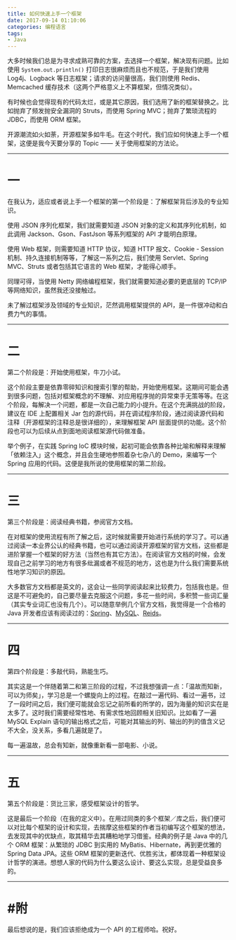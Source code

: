 ```yaml
---
title: 如何快速上手一个框架
date: 2017-09-14 01:10:06
categories: 编程语言
tags: 
- Java
---
```

大多时候我们总是为寻求成熟可靠的方案，去选择一个框架，解决现有问题。比如使用 `System.out.println()` 打印日志很麻烦而且也不规范，于是我们使用 Log4j、Logback 等日志框架；请求的访问量很高，我们则使用 Redis、Memcached 缓存技术（这两个严格意义上不算框架，但情况类似）。

有时候也会觉得现有的代码太烂，或是其它原因，我们选用了新的框架替换之。比如抛弃了频发抛安全漏洞的 Struts，而使用 Spring MVC；抛弃了繁琐流程的 JDBC，而使用 ORM 框架。

开源潮流如火如荼，开源框架多如牛毛。在这个时代，我们应如何快速上手一个框架，这便是我今天要分享的 Topic —— 关于使用框架的方法论。<!-- more -->

---

# 一
在我认为，适应或者说上手一个框架的第一个阶段是：了解框架背后涉及的专业知识。

使用 JSON 序列化框架，我们就需要知道 JSON 对象的定义和其序列化机制，如此调用 Jackson、Gson、FastJson 等系列框架的 API 才能明白原理。

使用 Web 框架，则需要知道 HTTP 协议，知道 HTTP 报文、Cookie - Session 机制、持久连接机制等等，了解这一系列之后，我们使用 Servlet、Spring MVC、Struts 或者包括其它语言的 Web 框架，才能得心顺手。

同理可得，当使用 Netty 网络编程框架，我们就需要知道必要的更底层的 TCP/IP 等网络知识，虽然我还没接触过。

未了解过框架涉及领域的专业知识，茫然调用框架提供的 API，是一件很冲动和白费力气的事情。

---

# 二
第二个阶段是：开始使用框架，牛刀小试。

这个阶段主要是依靠零碎知识和搜索引擎的帮助，开始使用框架。这期间可能会遇到很多问题，包括对框架概念的不理解、对应用程序抛的异常束手无策等等。在这个阶段，每解决一个问题，都是一次自己能力的小提升。在这个充满挑战的阶段，建议在 IDE 上配置相关 Jar 包的源代码，并在调试程序阶段，通过阅读源代码和注释（开源框架的注释总是很详细的），来理解框架 API 层面提供的功能。这个阶段也可以为后续从点到面地阅读框架源代码做准备。

举个例子，在实践 Spring IoC 模块时候，起初可能会依靠各种比喻和解释来理解「依赖注入」这个概念，并且会生硬地参照着杂七杂八的 Demo，来编写一个 Spring 应用的代码。这便是我所说的使用框架的第二阶段。

---

# 三
第三个阶段是：阅读经典书籍，参阅官方文档。

在对框架的使用流程有所了解之后，这时候就需要开始进行系统的学习了。可以通过阅读一本业界公认的经典书籍，也可以通过阅读开源框架的官方文档，这些都是进阶掌握一个框架的好方法（当然也有其它方法）。在阅读官方文档的时候，会发现自己之前学习的地方有很多纰漏或者不规范的地方，这也是为什么我们需要系统性地学习知识的原因。

大多数官方文档都是英文的，这会让一些同学阅读起来比较费力，包括我也是。但这是不可避免的，自己要尽量去克服这个问题，多花一些时间，多积赞一些词汇量（其实专业词汇也没有几个）。可以随意举例几个官方文档，我觉得是一个合格的 Java 开发者应该有阅读过的：[Spring](https://docs.spring.io/spring/docs/current/spring-framework-reference/htmlsingle/)、[MySQL](https://dev.mysql.com/doc/refman/5.7/en/)、[Reids](https://redis.io/)。

---

# 四
第四个阶段是：多敲代码，熟能生巧。

其实这是一个伴随着第二和第三阶段的过程，不过我想强调一点：「温故而知新，可以为师矣」，学习总是一个螺旋向上的过程。在敲过一遍代码、看过一遍书，过了一段时间之后，我们便可能就会忘记之前所看的所学的，因为海量的知识实在是太多了。这时我们需要经常性地、有需求性地回顾相关旧知识。比如看了一遍 MySQL Explain 语句的输出格式之后，可能对其输出的列、输出的列的值含义记不大全，没关系，多看几遍就是了。

每一遍温故，总会有知新，就像重新看一部电影、小说。

---

# 五
第五个阶段是：货比三家，感受框架设计的哲学。

这是最后一个阶段（在我的定义中）。在用过同类的多个框架／库之后，我们便可以对比每个框架的设计和实现，去揣摩这些框架的作者当初编写这个框架的想法，去发现其中的优缺点，取其精华去其糟粕地学习借鉴。经典的例子是 Java 中的几个 ORM 框架：从繁琐的 JDBC 到实用的 MyBatis、Hibernate，再到更优雅的 Spring Data JPA。这些 ORM 框架的更新迭代、优胜劣汰，都体现着一种框架设计哲学的演进。想想人家的代码为什么要这么设计、要这么实现，总是受益良多的。

---

# #附
最后想说的是，我们应该拒绝成为一个 API 的工程师哈。祝好。